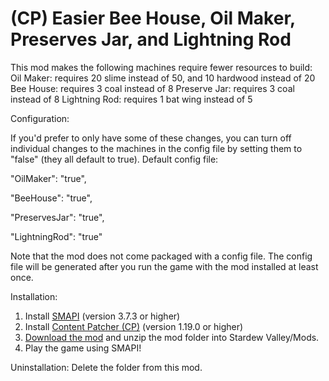 # (CP) Easier Bee House, Oil Maker, Preserves Jar, and Lightning Rod
This mod makes the following machines require fewer resources to build:
Oil Maker: requires 20 slime instead of 50, and 10 hardwood instead of 20
Bee House: requires 3 coal instead of 8
Preserve Jar: requires 3 coal instead of 8
Lightning Rod: requires 1 bat wing instead of 5

Configuration:

If you'd prefer to only have some of these changes, you can turn off individual changes to the machines in the config file by setting them to "false" (they all default to true). Default config file:

  "OilMaker": "true",
  
  "BeeHouse": "true",
  
  "PreservesJar": "true",
  
  "LightningRod": "true"

Note that the mod does not come packaged with a config file. The config file will be generated after you run the game with the mod installed at least once. 

Installation:
1. Install <a href="https://smapi.io/">SMAPI</a> (version 3.7.3 or higher)
2. Install <a href="https://www.nexusmods.com/stardewvalley/mods/1915">Content Patcher (CP)</a> (version 1.19.0 or higher)
3. <a href="https://github.com/LenneDalben/StardewValleyModsGPL/releases/">Download the mod</a> and unzip the mod folder into Stardew Valley/Mods.
4. Play the game using SMAPI!

Uninstallation:
Delete the folder from this mod.